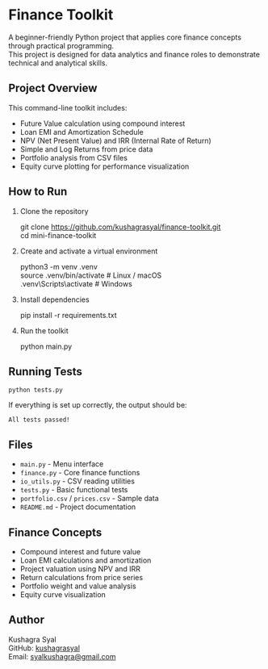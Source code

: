 # Finance Toolkit

A beginner-friendly Python project that applies core finance concepts through practical programming.  
This project is designed for data analytics and finance roles to demonstrate technical and analytical skills.

## Project Overview

This command-line toolkit includes:

- Future Value calculation using compound interest  
- Loan EMI and Amortization Schedule  
- NPV (Net Present Value) and IRR (Internal Rate of Return)  
- Simple and Log Returns from price data  
- Portfolio analysis from CSV files  
- Equity curve plotting for performance visualization

## How to Run

1. Clone the repository

    git clone https://github.com/kushagrasyal/finance-toolkit.git  
    cd mini-finance-toolkit

2. Create and activate a virtual environment

    python3 -m venv .venv  
    source .venv/bin/activate     # Linux / macOS  
    .venv\Scripts\activate        # Windows

3. Install dependencies

    pip install -r requirements.txt

4. Run the toolkit

    python main.py

## Running Tests

    python tests.py

If everything is set up correctly, the output should be:

    All tests passed!

## Files

- `main.py` - Menu interface  
- `finance.py` - Core finance functions  
- `io_utils.py` - CSV reading utilities  
- `tests.py` - Basic functional tests  
- `portfolio.csv` / `prices.csv` - Sample data  
- `README.md` - Project documentation

## Finance Concepts

- Compound interest and future value  
- Loan EMI calculations and amortization  
- Project valuation using NPV and IRR  
- Return calculations from price series  
- Portfolio weight and value analysis  
- Equity curve visualization

## Author

Kushagra Syal  
GitHub: [kushagrasyal](https://github.com/kushagrasyal)  
Email: syalkushagra@gmail.com
